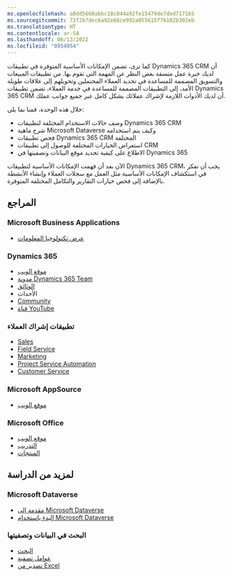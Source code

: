 ```yaml
---
ms.openlocfilehash: a8dd5660abbc18c044a92fe15479de7ded717165
ms.sourcegitcommit: 72f2b7dec6a92e68ce992a055615f7b102b302eb
ms.translationtype: HT
ms.contentlocale: ar-SA
ms.lasthandoff: 06/13/2022
ms.locfileid: "8954954"
---
```

كما ترى، تضمن الإمكانات الأساسية المتوفرة في تطبيقات Dynamics 365 CRM أن لديك خبرة عمل متسقة بغض النظر عن المهمة التي تقوم بها. من تطبيقات المبيعات والتسويق المصممة للمساعدة في تحديد العملاء المحتملين وتحويلهم إلى علاقات طويلة الأمد، إلى التطبيقات المصممة للمساعدة في خدمة العملاء، تضمن تطبيقات Dynamics 365 CRM أن لديك الأدوات اللازمة لإشراك عملائك بشكل كامل عبر جميع جوانب عملك.

خلال هذه الوحدة، قمنا بما يلي:

 -  وصف حالات الاستخدام المختلفة لتطبيقات Dynamics 365 CRM
 -  شرح ماهية Microsoft Dataverse وكيف يتم استخدامه
 -  فحص تطبيقات Dynamics 365 CRM المختلفة
 -  استعراض الخيارات المختلفة للوصول إلى تطبيقات CRM
 -  الاطلاع على كيفية تحديد موقع البيانات وتصفيتها في Dynamics 365

الآن بعد أن فهمت الإمكانات الأساسية لتطبيقات Dynamics 365 CRM، يجب أن تفكر في استكشاف الإمكانات الأساسية مثل العمل مع سجلات العملاء وإنشاء الأنشطة بالإضافة إلى فحص خيارات التقارير والتكامل المختلفة المتوفرة.

## <a name="references"></a>المراجع

### <a name="microsoft-business-applications"></a>Microsoft Business Applications

 -  [عرض تكنولوجيا المعلومات](https://www.microsoft.com/itshowcase/business-applications)

### <a name="dynamics-365"></a>Dynamics 365

 -  [موقع الويب](https://dynamics.microsoft.com/)
 -  [مدونة Dynamics 365 Team ](https://community.dynamics.com/365/b/365teamblog)
 -  [الوثائق](/)
 -  الأحداث
 -  [Community](https://community.dynamics.com/)
 -  [قناة YouTube ](https://www.youtube.com/channel/UCJGCg4rB3QSs8y_1FquelBQ)

### <a name="customer-engagement-applications"></a>تطبيقات إشراك العملاء

 -  [Sales](/dynamics365/sales-enterprise/help-hub)
 -  [Field Service](/dynamics365/field-service/user-guide)
 -  [Marketing](/dynamics365/marketing/help-hub)
 -  [Project Service Automation](/dynamics365/project-service/overview)
 -  [Customer Service](/dynamics365/customer-service/help-hub)

### <a name="microsoft-appsource"></a>Microsoft AppSource

 -  [موقع الويب](https://appsource.microsoft.com/)

### <a name="microsoft-office"></a>Microsoft Office

 -  [موقع الويب](https://products.office.com/home)
 -  [التدريب](https://support.office.com/office-training-center?ms.officeurl=training)
 -  [المنتجات](https://products.office.com/products)

## <a name="for-further-study"></a>لمزيد من الدراسة

### <a name="microsoft-dataverse"></a>Microsoft Dataverse

 -  [مقدمة إلى Microsoft Dataverse](/learn/modules/introduction-common-data-service/)
 -  [البدء باستخدام Microsoft Dataverse](/learn/paths/get-started-cds/)

### <a name="search-and-filter-data"></a>البحث في البيانات وتصفيتها

 -  [البحث](/powerapps/user/search)
 -  [عوامل تصفية](/powerapps/maker/model-driven-apps/create-edit-view-filters)
 -  [تصدير من Excel](/powerapps/user/export-data-excel)
